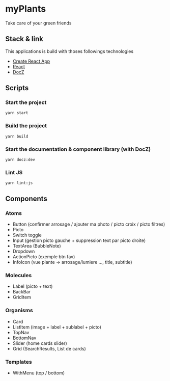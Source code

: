 # myPlants

Take care of your green friends

## Stack & link

This applications is build with thoses followings technologies

- [Create React App](https://create-react-app.dev/)
- [React](https://reactjs.org/)
- [DocZ](https://www.docz.site/)

## Scripts

### Start the project

```
yarn start
```

### Build the project

```
yarn build
```

### Start the documentation & component library (with DocZ)

```
yarn docz:dev
```

### Lint JS

```
yarn lint:js
```

## Components

### Atoms

- Button (confirmer arrosage / ajouter ma photo / picto croix / picto filtres)
- Picto
- Switch toggle
- Input (gestion picto gauche + suppression text par picto droite)
- TextArea (BubbleNote)
- Dropdown
- ActionPicto (exemple btn fav)
- InfoIcon (vue plante -> arrosage/lumiere ..., title, subtitle)

### Molecules

- Label (picto + text)
- BackBar
- GridItem

### Organisms

- Card
- ListItem (image + label + sublabel + picto)
- TopNav
- BottomNav
- Slider (home cards slider)
- Grid (SearchResults, List de cards)

### Templates

- WithMenu (top / bottom)
